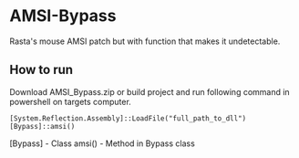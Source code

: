 # AMSI-Bypass
Rasta's mouse AMSI patch but with function that makes it undetectable.

## How to run
Download AMSI_Bypass.zip or build project and run following command in powershell on targets computer.

```console
[System.Reflection.Assembly]::LoadFile("full_path_to_dll")
[Bypass]::amsi()
```
[Bypass] - Class
amsi() - Method in Bypass class
